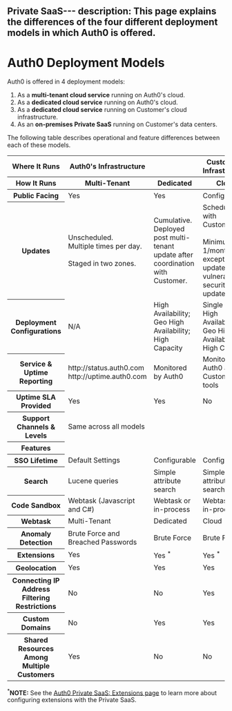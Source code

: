 Private SaaS---
description: This page explains the differences of the four different deployment models in which Auth0 is offered.
---

# Auth0 Deployment Models

Auth0 is offered in 4 deployment models:

1. As a __multi-tenant cloud service__ running on Auth0's cloud.
2. As a __dedicated cloud service__ running on Auth0's cloud.
3. As a __dedicated cloud service__ running on Customer's cloud infrastructure.
4. As an __on-premises Private SaaS__ running on Customer's data centers.

The following table describes operational and feature differences between each of these models.

<table class="table">
    <thead>
        <tr>
            <th class="info">Where It Runs</th>
            <th class="info">Auth0's Infrastructure</th>
            <th class="info"></th>
            <th class="info">Customer's Infrastructure</th>
            <th class="info"></th>
        </tr>
        <tr>
            <th>How It Runs</th>
            <th>Multi-Tenant</th>
            <th>Dedicated</th>
            <th>Cloud</th>
            <th>On-Premises</th>
        </tr>
    </thead>
    <tbody>
        <tr>
            <th>Public Facing</th>
            <td>Yes</td>
            <td>Yes</td>
            <td>Configurable</td>
            <td>Configurable</td>
        </tr>
        <tr>
            <th>Updates</th>
            <td>Unscheduled. <br /> Multiple times per day. <br /><br />Staged in two zones.</td>
            <td>Cumulative. Deployed post multi-tenant update after coordination with Customer.</td>
            <td>Scheduled with Customer. <br /><br />Minimum 1/month, except critical updates (e.g. vulnerabilities, security updates)</td>
            <td>Scheduled with Customer. <br /><br />Minimum 1/month, except critical updates (e.g. vulnerabilities, security updates)</td>
        </tr>
        <tr>
            <th>Deployment Configurations</th>
            <td>N/A</td>
            <td>High Availability;<br />Geo High Availability;<br />High Capacity</td>
            <td>Single Node;<br />High Availability;<br />Geo High Availability;<br />High Capacity</td>
            <td>Single Node;<br />High Availability;<br />Geo High Availability;<br />High Capacity</td>
        </tr>
        <tr>
            <th>Service & Uptime Reporting</th>
            <td>http://status.auth0.com<br />http://uptime.auth0.com</td>
            <td>Monitored by Auth0</td>
            <td>Monitored by Auth0 and Customer's tools</td>
            <td>Monitored by Auth0 and Customer's tools</td>
        </tr>
        <tr>
            <th>Uptime SLA Provided</th>
            <td class="success">Yes</td>
            <td class="success">Yes</td>
            <td class="danger">No</td>
            <td class="danger">No</td>
        </tr>
        <tr>
            <th>Support Channels & Levels</th>
            <td>Same across all models</td>
            <td></td>
            <td></td>
            <td></td>
        </tr>
        <tr>
            <th class="info">Features</th>
            <td class="info"></td>
            <td class="info"></td>
            <td class="info"></td>
            <td class="info"></td>
        </tr>
        <tr>
            <th>SSO Lifetime</th>
            <td>Default Settings</td>
            <td>Configurable</td>
            <td>Configurable</td>
            <td>Configurable</td>
        </tr>
        <tr>
            <th>Search</th>
            <td>Lucene queries</td>
            <td>Simple attribute search</td>
            <td>Simple attribute search</td>
            <td>Simple attribute search</td>
        </tr>
        <tr>
            <th>Code Sandbox</th>
            <td>Webtask (Javascript and C#)</td>
            <td>Webtask or in-process</td>
            <td>Webtask or in-process</td>
            <td>Webtask or in-process</td>
        </tr>
        <tr>
            <th>Webtask</th>
            <td>Multi-Tenant</td>
            <td>Dedicated</td>
            <td>Cloud</td>
            <td>On-Premises</td>
        </tr>
        <tr>
            <th>Anomaly Detection</th>
            <td class="success">Brute Force and Breached Passwords</td>
            <td class="success">Brute Force</td>
            <td class="success">Brute Force</td>
            <td class="success">Brute Force</td>
        </tr>
        <tr>
            <th>Extensions</th>
            <td class="success">Yes</td>
            <td class="success">Yes <sup>*</sup></td>
            <td class="success">Yes <sup>*</sup></td>
            <td class="success">Yes <sup>*</sup></td>
        </tr>
        <tr>
            <th>Geolocation</th>
            <td class="success">Yes</td>
            <td class="success">Yes</td>
            <td class="success">Yes</td>
            <td class="success">Yes</td>
        </tr>
        <tr>
            <th>Connecting IP Address Filtering Restrictions</th>
            <td class="danger">No</td>
            <td class="danger">No</td>
            <td class="success">Yes</td>
            <td class="success">Yes</td>
        </tr>
        <tr>
            <th>Custom Domains</th>
            <td class="danger">No</td>
            <td class="success">Yes</td>
            <td class="success">Yes</td>
            <td class="success">Yes</td>
        </tr>
        <tr>
            <th>Shared Resources Among Multiple Customers</th>
            <td class="success">Yes</td>
            <td class="danger">No</td>
            <td class="danger">No</td>
            <td class="danger">No</td>
        </tr>
    </tbody>
</table>

<sup>*</sup>__NOTE:__ See the [Auth0 Private SaaS: Extensions page](/private-saas/extensions) to learn more about configuring extensions with the Private SaaS.
